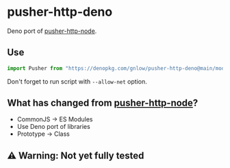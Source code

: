 # pusher-http-deno
Deno port of [pusher-http-node](https://github.com/pusher/pusher-http-node).
## Use
```ts
import Pusher from "https://denopkg.com/gnlow/pusher-http-deno@main/mod.ts"
```
Don't forget to run script with `--allow-net` option.
## What has changed from [pusher-http-node](https://github.com/pusher/pusher-http-node)?
- CommonJS -> ES Modules
- Use Deno port of libraries
- Prototype -> Class
## ⚠️ Warning: Not yet fully tested
